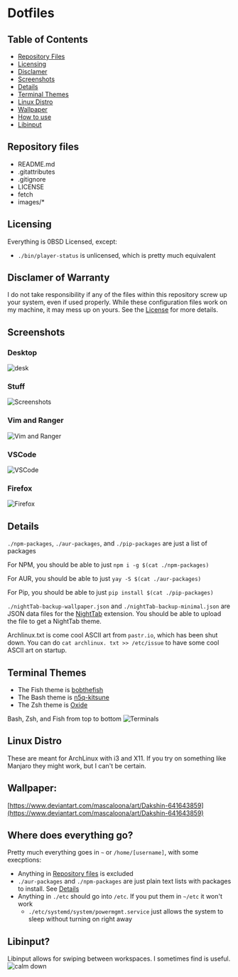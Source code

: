 # Dotfiles

## Table of Contents
- [Repository Files](#Repository-files)
- [Licensing](#Licensing)
- [Disclamer](#Disclamer-of-Warranty)
- [Screenshots](#Screenshots)
- [Details](#Details)
- [Terminal Themes](#Terminal-themes)
- [Linux Distro](#Linux-Distro)
- [Wallpaper](#Wallpaper)
- [How to use](#Where-does-everything-go)
- [Libinput](#Libinput)

## Repository files
- README.md
- .gitattributes
- .gitignore
- LICENSE
- fetch
- images/*

## Licensing
Everything is 0BSD Licensed, except:
- `./bin/player-status` is unlicensed, which is pretty much equivalent

## Disclamer of Warranty
I do not take responsibility if any of the files within this repository screw up your system, even if used properly. While these configuration files work on my machine, it may mess up on yours. See the [License](./license) for more details.

## Screenshots
### Desktop
![desk](./images/desk.png)

### Stuff
![Screenshots](./images/misc.png)

### Vim and Ranger
![Vim and Ranger](./images/vim.png)

### VSCode
![VSCode](./images/code.png)

### Firefox
![Firefox](./images/firefox.png)

## Details

`./npm-packages`, `./aur-packages`, and `./pip-packages` are just a list of packages

For NPM, you should be able to just `npm i -g $(cat ./npm-packages)`

For AUR, you should be able to just `yay -S $(cat ./aur-packages)`

For Pip, you should be able to just `pip install $(cat ./pip-packages)`

`./nightTab-backup-wallpaper.json` and `./nightTab-backup-minimal.json` are JSON data files for the [NightTab](https://github.com/zombieFox/nightTab) extension. You should be able to upload the file to get a NightTab theme.

Archlinux.txt is come cool ASCII art from `pastr.io`, which has been shut down. You can do `cat archlinux. txt >> /etc/issue` to have some cool ASCII art on startup.

## Terminal Themes
- The Fish theme is [bobthefish](https://github.com/oh-my-fish/theme-bobthefish)
- The Bash theme is [n5q-kitsune](https://github.com/n5q/kitsune-bash)
- The Zsh theme is [Oxide](https://github.com/dikiaap/dotfiles/blob/master/.oh-my-zsh/themes/oxide.zsh-theme)

Bash, Zsh, and Fish from top to bottom
![Terminals](./images/terminals.png)

## Linux Distro
These are meant for ArchLinux with i3 and X11. If you try on something like Manjaro they might work, but I can't be certain.

## Wallpaper:
[https://www.deviantart.com/mascaloona/art/Dakshin-641643859](https://www.deviantart.com/mascaloona/art/Dakshin-641643859)

## Where does everything go?
Pretty much everything goes in `~` or `/home/[username]`, with some execptions:
- Anything in [Repository files](#Repository-files) is excluded
- `./aur-packages` and `./npm-packages` are just plain text lists with packages to install. See [Details](#Details)
- Anything in `./etc` should go into `/etc`. If you put them in `~/etc` it won't work
    - `./etc/systemd/system/powermgmt.service` just allows the system to sleep without turning on right away

## Libinput?
Libinput allows for swiping between workspaces. I sometimes find is useful.
![calm down](https://i.imgflip.com/2m0s2q.jpg)
